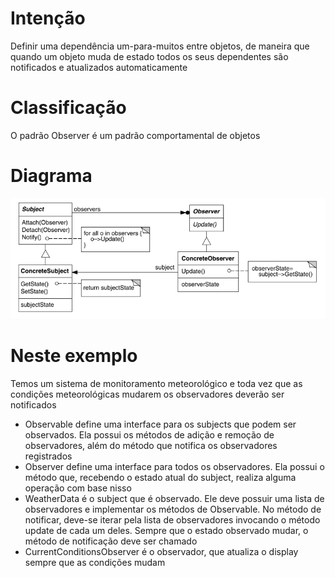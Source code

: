 # Intenção

Definir uma dependência um-para-muitos entre objetos, de maneira que quando um objeto muda
de estado todos os seus dependentes são notificados e atualizados automaticamente

# Classificação

O padrão Observer é um padrão comportamental de objetos

# Diagrama

![img.png](diagrama.png)

# Neste exemplo

Temos um sistema de monitoramento meteorológico e toda vez que as condições meteorológicas
mudarem os observadores deverão ser notificados

- Observable define uma interface para os subjects que podem ser observados. Ela possui os
métodos de adição e remoção de observadores, além do método que notifica os observadores
registrados
- Observer define uma interface para todos os observadores. Ela possui o método que, recebendo
o estado atual do subject, realiza alguma operação com base nisso
- WeatherData é o subject que é observado. Ele deve possuir uma lista de observadores e implementar
os métodos de Observable. No método de notificar, deve-se iterar pela lista de observadores invocando
o método update de cada um deles. Sempre que o estado observado mudar, o método de notificação deve ser
chamado
- CurrentConditionsObserver é o observador, que atualiza o display sempre que as condições mudam
